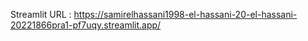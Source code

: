 Streamlit URL : https://samirelhassani1998-el-hassani-20-el-hassani-20221866pra1-pf7uqy.streamlit.app/
